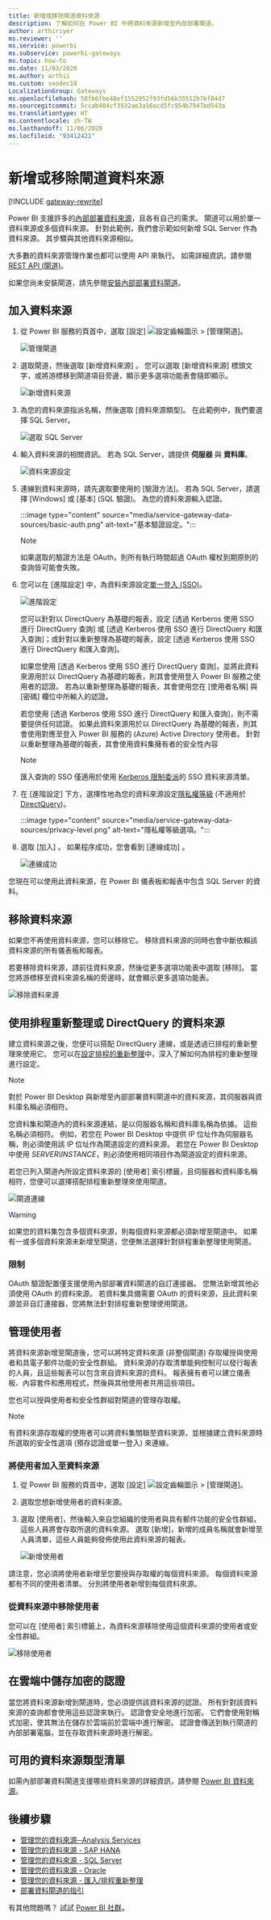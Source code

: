 ```yaml
---
title: 新增或移除閘道資料來源
description: 了解如何在 Power BI 中將資料來源新增至內部部署閘道。
author: arthiriyer
ms.reviewer: ''
ms.service: powerbi
ms.subservice: powerbi-gateways
ms.topic: how-to
ms.date: 11/03/2020
ms.author: arthii
ms.custom: seodec18
LocalizationGroup: Gateways
ms.openlocfilehash: 58fb6fbe48ef1552052f93fd56b35512b7bf84d7
ms.sourcegitcommit: 5ccab484cf3532ae3a16acd5fc954b7947bd543a
ms.translationtype: HT
ms.contentlocale: zh-TW
ms.lasthandoff: 11/06/2020
ms.locfileid: "93412421"
---
```

# <a name="add-or-remove-a-gateway-data-source"></a>新增或移除閘道資料來源

[!INCLUDE [gateway-rewrite](../includes/gateway-rewrite.md)]

Power BI 支援許多的[內部部署資料來源](power-bi-data-sources.md)，且各有自己的需求。 閘道可以用於單一資料來源或多個資料來源。 針對此範例，我們會示範如何新增 SQL Server 作為資料來源。 其步驟與其他資料來源相似。

大多數的資料來源管理作業也都可以使用 API 來執行。 如需詳細資訊，請參閱 [REST API (閘道)](/rest/api/power-bi/gateways)。

如果您尚未安裝閘道，請先參閱[安裝內部部署資料閘道](/data-integration/gateway/service-gateway-install)。

## <a name="add-a-data-source"></a>加入資料來源

1. 從 Power BI 服務的頁首中，選取 [設定] ![設定齒輪圖示](media/service-gateway-data-sources/icon-gear.png) > [管理閘道]。

    ![管理閘道](media/service-gateway-data-sources/manage-gateways.png)

2. 選取閘道，然後選取 [新增資料來源]  。 您可以選取 [新增資料來源] 標頭文字，或將游標移到閘道項目旁邊，顯示更多選項功能表會隨即顯示。

    ![新增資料來源](media/service-gateway-data-sources/add-data-source.png)

3. 為您的資料來源指派名稱，然後選取 [資料來源類型]。 在此範例中，我們要選擇 SQL Server。

    ![選取 SQL Server](media/service-gateway-data-sources/select-sql-server.png)

4. 輸入資料來源的相關資訊。 若為 SQL Server，請提供 **伺服器** 與 **資料庫**。

    ![資料來源設定](media/service-gateway-data-sources/data-source-settings.png)

5. 連線到資料來源時，請先選取要使用的 [驗證方法]。 若為 SQL Server，請選擇 [Windows] 或 [基本] (SQL 驗證)。 為您的資料來源輸入認證。

   :::image type="content" source="media/service-gateway-data-sources/basic-auth.png" alt-text="基本驗證設定。":::

    > [!NOTE]
    > 如果選取的驗證方法是 OAuth，則所有執行時間超過 OAuth 權杖到期原則的查詢皆可能會失敗。

6. 您可以在 [進階設定] 中，為資料來源設定[單一登入 (SSO)](service-gateway-sso-overview.md)。 

    ![進階設定](media/service-gateway-data-sources/advanced-settings-02.png)

    您可以針對以 DirectQuery 為基礎的報表，設定 [透過 Kerberos 使用 SSO 進行 DirectQuery 查詢] 或 [透過 Kerberos 使用 SSO 進行 DirectQuery 和匯入查詢]；或針對以重新整理為基礎的報表，設定 [透過 Kerberos 使用 SSO 進行 DirectQuery 和匯入查詢]。

    如果您使用 [透過 Kerberos 使用 SSO 進行 DirectQuery 查詢]，並將此資料來源用於以 DirectQuery 為基礎的報表，則其會使用登入 Power BI 服務之使用者的認證。 若為以重新整理為基礎的報表，其會使用您在 [使用者名稱] 與 [密碼] 欄位中所輸入的認證。

    若您使用 [透過 Kerberos 使用 SSO 進行 DirectQuery 和匯入查詢]，則不需要提供任何認證。 如果此資料來源用於以 DirectQuery 為基礎的報表，則其會使用對應至登入 Power BI 服務的 (Azure) Active Directory 使用者。  針對以重新整理為基礎的報表，其會使用資料集擁有者的安全性內容

    > [!NOTE]
    >匯入查詢的 SSO 僅適用於使用 [Kerberos 限制委派](service-gateway-sso-kerberos.md)的 SSO 資料來源清單。

7. 在 [進階設定]  下方，選擇性地為您的資料來源設定[隱私權等級](https://support.office.com/article/Privacy-levels-Power-Query-CC3EDE4D-359E-4B28-BC72-9BEE7900B540) (不適用於 [DirectQuery](desktop-directquery-about.md))。

    :::image type="content" source="media/service-gateway-data-sources/privacy-level.png" alt-text="隱私權等級選項。":::

8. 選取 [加入]  。 如果程序成功，您會看到 [連線成功]  。

    ![連線成功](media/service-gateway-data-sources/connection-successful.png)

您現在可以使用此資料來源，在 Power BI 儀表板和報表中包含 SQL Server 的資料。

## <a name="remove-a-data-source"></a>移除資料來源

如果您不再使用資料來源，您可以移除它。 移除資料來源的同時也會中斷依賴該資料來源的所有儀表板和報表。

若要移除資料來源，請前往資料來源，然後從更多選項功能表中選取 [移除]。 當您將游標移至資料來源名稱的旁邊時，就會顯示更多選項功能表。

![移除資料來源](media/service-gateway-data-sources/remove-data-source.png)

## <a name="use-the-data-source-for-scheduled-refresh-or-directquery"></a>使用排程重新整理或 DirectQuery 的資料來源

建立資料來源之後，您便可以搭配 DirectQuery 連線，或是透過已排程的重新整理來使用它。 您可以在[設定排程的重新整理](refresh-scheduled-refresh.md)中，深入了解如何為排程的重新整理進行設定。

> [!NOTE]
>對於 Power BI Desktop 與新增至內部部署資料閘道中的資料來源，其伺服器與資料庫名稱必須相符。

您資料集和閘道內的資料來源連結，是以伺服器名稱和資料庫名稱為依據。 這些名稱必須相符。 例如，若您在 Power BI Desktop 中提供 IP 位址作為伺服器名稱，則必須使用該 IP 位址作為閘道設定的資料來源。 若您在 Power BI Desktop 中使用 *SERVER\INSTANCE*，則必須使用相同項目作為閘道設定的資料來源。

若您已列入閘道內所設定資料來源的 [使用者]  索引標籤，且伺服器和資料庫名稱相符，您便可以選擇搭配排程重新整理來使用閘道。

![閘道連線](media/service-gateway-data-sources/gateway-connection.png)

> [!WARNING]
> 如果您的資料集包含多個資料來源，則每個資料來源都必須新增至閘道中。 如果有一或多個資料來源未新增至閘道，您便無法選擇針對排程重新整理使用閘道。

### <a name="limitations"></a>限制

OAuth 驗證配置僅支援使用內部部署資料閘道的自訂連接器。 您無法新增其他必須使用 OAuth 的資料來源。 若資料集具備需要 OAuth 的資料來源，且此資料來源並非自訂連接器，您將無法針對排程重新整理使用閘道。

## <a name="manage-users"></a>管理使用者

將資料來源新增至閘道後，您可以將特定資料來源 (非整個閘道) 存取權授與使用者和具電子郵件功能的安全性群組。 資料來源的存取清單能夠控制可以發行報表的人員，且這些報表可以包含來自資料來源的資料。 報表擁有者可以建立儀表板、內容套件和應用程式，然後與其他使用者共用這些項目。

您也可以授與使用者和安全性群組對閘道的管理存取權。

> [!NOTE]
> 有資料來源存取權的使用者可以將資料集關聯至資料來源，並根據建立資料來源時所選取的安全性選項 (預存認證或單一登入) 來連線。

### <a name="add-users-to-a-data-source"></a>將使用者加入至資料來源

1. 從 Power BI 服務的頁首中，選取 [設定] ![設定齒輪圖示](media/service-gateway-data-sources/icon-gear.png) > [管理閘道]。

2. 選取您想新增使用者的資料來源。

3. 選取 [使用者]，然後輸入來自您組織的使用者與具有郵件功能的安全性群組，這些人員將會存取所選的資料來源。 選取 [新增]，新增的成員名稱就會新增至人員清單，這些人員能夠發佈使用此資料來源的報表。

    ![新增使用者](media/service-gateway-data-sources/add-user.png)

請注意，您必須將使用者新增至您要授與存取權的每個資料來源。 每個資料來源都有不同的使用者清單。 分別將使用者新增到每個資料來源。

### <a name="remove-users-from-a-data-source"></a>從資料來源中移除使用者

您可以在 [使用者] 索引標籤上，為資料來源移除使用這個資料來源的使用者或安全性群組。

![移除使用者](media/service-gateway-data-sources/remove-user.png)

## <a name="store-encrypted-credentials-in-the-cloud"></a>在雲端中儲存加密的認證

當您將資料來源新增到閘道時，您必須提供該資料來源的認證。 所有針對該資料來源的查詢都會使用這些認證來執行。 認證會安全地進行加密。 它們會使用對稱式加密，使其無法在儲存於雲端前於雲端中進行解密。 認證會傳送到執行閘道的內部部署電腦，並在存取資料來源時進行解密。

## <a name="list-of-available-data-source-types"></a>可用的資料來源類型清單

如需內部部署資料閘道支援哪些資料來源的詳細資訊，請參閱 [Power BI 資料來源](power-bi-data-sources.md)。

## <a name="next-steps"></a>後續步驟

* [管理您的資料來源─Analysis Services](service-gateway-enterprise-manage-ssas.md)
* [管理您的資料來源 - SAP HANA](service-gateway-enterprise-manage-sap.md)
* [管理您的資料來源 - SQL Server](service-gateway-enterprise-manage-sql.md)
* [管理您的資料來源 - Oracle](service-gateway-onprem-manage-oracle.md)
* [管理您的資料來源 - 匯入/排程重新整理](service-gateway-enterprise-manage-scheduled-refresh.md)
* [部署資料閘道的指引](service-gateway-deployment-guidance.md)

有其他問題嗎？ 試試 [Power BI 社群](https://community.powerbi.com/)。

